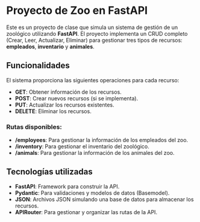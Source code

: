 # Proyecto de Zoo en FastAPI

Este es un proyecto de clase que simula un sistema de gestión de un zoológico utilizando **FastAPI**. El proyecto implementa un CRUD completo (Crear, Leer, Actualizar, Eliminar) para gestionar tres tipos de recursos: **empleados**, **inventario** y **animales**.

## Funcionalidades

El sistema proporciona las siguientes operaciones para cada recurso:

- **GET**: Obtener información de los recursos.
- **POST**: Crear nuevos recursos (si se implementa).
- **PUT**: Actualizar los recursos existentes.
- **DELETE**: Eliminar los recursos.

### Rutas disponibles:
- **/employees**: Para gestionar la información de los empleados del zoo.
- **/inventory**: Para gestionar el inventario del zoológico.
- **/animals**: Para gestionar la información de los animales del zoo.

## Tecnologías utilizadas

- **FastAPI**: Framework para construir la API.
- **Pydantic**: Para validaciones y modelos de datos (Basemodel).
- **JSON**: Archivos JSON simulando una base de datos para almacenar los recursos.
- **APIRouter**: Para gestionar y organizar las rutas de la API.